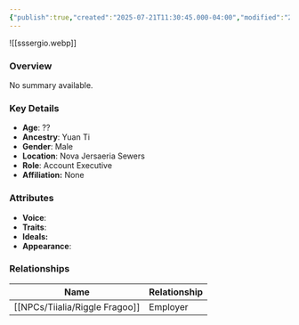 ```yaml
---
{"publish":true,"created":"2025-07-21T11:30:45.000-04:00","modified":"2025-07-25T11:40:21.000-04:00","published":"2025-07-25T11:40:21.000-04:00","cssclasses":"","Age":"??","Ancestry":"Yuan Ti","Gender":"Male","Location":["Nova Jersaeria Sewers"],"Role":["Account Executive"],"Affiliation":["None"],"Appearances":["[[-The High Rollers Campaign-]]"]}
---
```



![[sssergio.webp]]

### Overview
No summary available.

### Key Details
- **Age**: ??
- **Ancestry**: Yuan Ti
- **Gender**: Male
- **Location**: Nova Jersaeria Sewers
- **Role**: Account Executive
- **Affiliation:** None

### Attributes
- **Voice**: 
- **Traits**: 
- **Ideals:** 
- **Appearance**:

### Relationships

| Name              | Relationship |
| ----------------- | ------------ |
| [[NPCs/Tiialia/Riggle Fragoo]] | Employer     |
